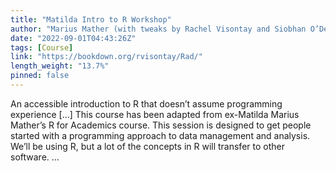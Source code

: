 ```yaml
---
title: "Matilda Intro to R Workshop"
author: "Marius Mather (with tweaks by Rachel Visontay and Siobhan O’Dean)"
date: "2022-09-01T04:43:26Z"
tags: [Course]
link: "https://bookdown.org/rvisontay/Rad/"
length_weight: "13.7%"
pinned: false
---
```


An accessible introduction to R that doesn’t assume programming experience [...] This course has been adapted from ex-Matilda Marius Mather’s R for Academics course. This session is designed to get people started with a programming approach to data management and analysis. We’ll be using R, but a lot of the concepts in R will transfer to other software.  ...
